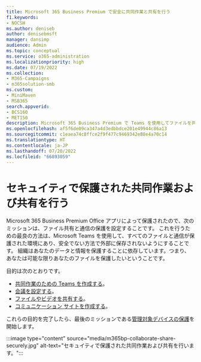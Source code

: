 ```yaml
---
title: Microsoft 365 Business Premium で安全に共同作業と共有を行う
f1.keywords:
- NOCSH
ms.author: deniseb
author: denisebmsft
manager: dansimp
audience: Admin
ms.topic: conceptual
ms.service: o365-administration
ms.localizationpriority: high
ms.date: 07/19/2022
ms.collection:
- M365-Campaigns
- m365solution-smb
ms.custom:
- MiniMaven
- MSB365
search.appverid:
- BCS160
- MET150
description: Microsoft 365 Business Premium で Teams を使用してファイルを共同作業および共有し、安全に通信する方法の概要。 Teams が提供するクローズド環境では、ファイルと通信にサイバー脅威やサイバー攻撃が発生しません。
ms.openlocfilehash: af5f6de09ca347a4d3edbbdce201e49944c86a13
ms.sourcegitcommit: c1eaea74c8ffce2f9f477c9469342e88e4a70c14
ms.translationtype: HT
ms.contentlocale: ja-JP
ms.lasthandoff: 07/20/2022
ms.locfileid: "66893059"
---
```

# <a name="collaborate-and-share-securely"></a>セキュイティで保護された共同作業および共有を行う

Microsoft 365 Business Premium Office アプリによって保護されたので、次のミッションは、ファイル共有と通信の保護を設定することです。 これを行うための最良の方法は、Microsoft Teams を使用して、すべてのファイルと通信が保護された環境にあり、安全でない方法で外部に保存されないようにすることです。 組織はあなたのデータと情報を保護することに依存しています。つまり、あなたは可能な限りあなたのファイルを保護したいということです。

目的は次のとおりです。

- [共同作業のための Teams を作成する](create-teams-for-collaboration.md)。
- [会議を設定する](set-up-meetings.md)。
- [ファイルやビデオを共有する](share-files-and-videos.md)。
- [コミュニケーション サイトを作成する](create-communications-site.md)。

これらの目的を完了したら、最後のミッションである[管理対象デバイスの保護](m365bp-protect-devices.md)を開始します。

:::image type="content" source="media/m365bp-collaborate-share-securely.jpg" alt-text="セキュイティで保護された共同作業および共有を行います。":::
